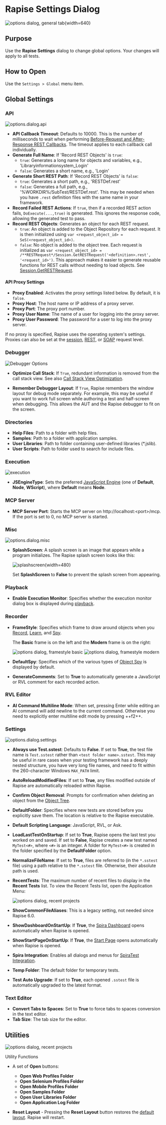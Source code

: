 # Rapise Settings Dialog

![options dialog, general tab](./img/options_dialog1.png){width=640}

## Purpose

Use the **Rapise Settings** dialog to change global options. Your changes will apply to all tests.

## How to Open

Use the `Settings > Global` menu item.

## Global Settings

### API

![options.dialog.api](./img/options_dialog_api.png)

*   **API Callback Timeout**: Defaults to 10000. This is the number of milliseconds to wait when performing [Before-Request and After-Response REST Callbacks](rest_web_service.md#before-request-and-after-response-rest-callbacks). The timeout applies to each callback call individually.
*   **Generate Full Name**: If 'Record REST Objects' is `true`:
    *   `true`: Generates a long name for objects and variables, e.g., 'Libraryinformationsystem_Login'
    *   `false`: Generates a short name, e.g., 'Login'
*   **Generate Short REST Path**: If 'Record REST Objects' is `false`:
    *   `true`: Generates a short path, e.g., 'RESTDef.rest'
    *   `false`: Generates a full path, e.g., '%WORKDIR%/SubTest/RESTDef.rest'. This may be needed when you have `.rest` definition files with the same name in your framework.
*   **Record Failed REST Actions**: If `true`, then if a recorded REST action fails, `DoExecute(...,true)` is generated. This ignores the response code, allowing the generated test to pass.
*   **Record REST Objects**: Generates an object for each REST request.
    *   `true`: An object is added to the Object Repository for each request. It is then initialized using `var <request_object_id> = SeS(<request_object_id>)`.
    *   `false`: No object is added to the object tree. Each request is initialized as `var <request_object_id> = /**RESTRequest*/Session.GetRESTRequest('<definition>.rest', '<request_id>')`. This approach makes it easier to generate reusable functions for REST calls without needing to load objects. See [Session.GetRESTRequest](../Libraries/Session.md#getrestrequest).

#### API Proxy Settings

*   **Proxy Enabled**: Activates the proxy settings listed below. By default, it is `false`.
*   **Proxy Host**: The host name or IP address of a proxy server.
*   **Proxy Port**: The proxy port number.
*   **Proxy User Name**: The name of a user for logging into the proxy server.
*   **Proxy User Password**: The password for a user to log into the proxy server.

If no proxy is specified, Rapise uses the operating system's settings. Proxies can also be set at the [session](../Libraries/Session.md#setproxy), [REST](../Libraries/RESTService.md#dosetproxy), or [SOAP](../Libraries/SOAPService.md#dosetproxy) request level.

### Debugger

![Debugger Options](./img/options_dialog_debugger_node.png)

*   **Optimize Call Stack**: If `True`, redundant information is removed from the call stack view. See also [Call Stack View Optimization](variable_call_stack_view.md#call-stack-view-optimization).

*   **Remember Debugger Layout**: If `True`, Rapise remembers the window layout for debug mode separately. For example, this may be useful if you want to work full screen while authoring a test and half-screen when debugging. This allows the AUT and the Rapise debugger to fit on the screen.

### Directories

*   **Help Files**: Path to a folder with help files.
*   **Samples**: Path to a folder with application samples.
*   **User Libraries**: Path to folder containing user-defined libraries (*.jslib).
*   **User Scripts**: Path to folder used to search for include files.

### Execution

![execution](./img/options_dialog_execution.png)

*   **JSEngineType**: Sets the preferred [JavaScript Engine](jscript_language_reference.md) (one of **Default**, **Node**, **WScript**), where **Default** means **Node**.

### MCP Server

*   **MCP Server Port**: Starts the MCP server on http://localhost:&lt;port&gt;/mcp. If the port is set to 0, no MCP server is started.

### Misc

![options.dialog.misc](./img/options_dialog4.png)

*   **SplashScreen**: A splash screen is an image that appears while a program initializes. The Rapise splash screen looks like this:

    ![splashscreen](./img/options_dialog3.png){width=480}

    Set **SplashScreen** to **False** to prevent the splash screen from appearing.

### Playback

*   **Enable Execution Monitor**: Specifies whether the execution monitor dialog box is displayed during [playback](playback.md).

### Recorder

*   **FrameStyle**: Specifies which frame to draw around objects when you [Record](recording.md), [Learn](object_learning.md), and [Spy](object_spy.md).

    The **Basic** frame is on the left and the **Modern** frame is on the right:

    ![options dialog, framestyle basic](./img/options_dialog6.png) ![options dialog, framestyle modern](./img/options_dialog7.png)

*   **DefaultSpy**: Specifies which of the various types of [Object Spy](object_spy.md) is displayed by default.
*   **GenerateComments**: Set to **True** to automatically generate a JavaScript or RVL comment for each recorded action.

### RVL Editor

*   **AI Command Multiline Mode**: When set, pressing Enter while editing an AI command will add newline to the current command. Otherwise you need to explicitly enter multiline edit mode by pressing ++f2++.

### Settings

![options.dialog.settings](./img/options_dialog5.png)

*   **Always use Test.sstest**: Defaults to **False**. If set to **True**, the test file name is `Test.sstest` rather than `<test folder name>.sstest`. This may be useful in rare cases when your testing framework has a deeply nested structure, you have very long file names, and need to fit within the 260-character Windows `MAX_PATH` limit.
*   **AutoReloadModifiedFiles**: If set to **True**, any files modified outside of Rapise are automatically reloaded within Rapise.
*   **Confirm Object Removal**: Prompts for confirmation when deleting an object from the [Object Tree](object_tree.md).
*   **DefaultFolder**: Specifies where new tests are stored before you explicitly save them. The location is relative to the Rapise executable.
*   **Default Scripting Language**: JavaScript, RVL, or Ask.
*   **LoadLastTestOnStartup**: If set to **True**, Rapise opens the last test you worked on and saved. If set to **False**, Rapise creates a new test named `MyTest<#>`, where `<#>` is an integer. A folder for `MyTest<#>` is created in the folder specified by the **DefaultFolder** option.
*   **NormalizeFileName**: If set to **True**, files are referred to (in the `*.sstest` file) using a path relative to the `*.sstest` file. Otherwise, their absolute path is used.
*   **RecentTests**: The maximum number of recent files to display in the **Recent Tests** list. To view the Recent Tests list, open the Application Menu:

    ![options dialog, recent projects](./img/options_dialog8.png)

*   **ShowCommonFileAliases**: This is a legacy setting, not needed since Rapise 6.0.
*   **ShowDashboardOnStartUp**: If **True**, the [Spira Dashboard](spira_dashboard_2.md) opens automatically when Rapise is opened.
*   **ShowStartPageOnStartUp**: If **True**, the [Start Page](start_page.md) opens automatically when Rapise is opened.
*   **Spira Integration**: Enables all dialogs and menus for [SpiraTest Integration](spiratest_integration.md).
*   **Temp Folder**: The default folder for temporary tests.
*   **Test Auto Upgrade**: If set to **True**, each opened `.sstest` file is automatically upgraded to the latest format.

### Text Editor

*   **Convert Tabs to Spaces**: Set to **True** to force tabs to spaces conversion in the text editor.
*   **Tab Size**: The tab size for the editor.

## Utilities

![options dialog, recent projects](./img/options_dialog9.png)

Utility Functions

*   A set of **Open** buttons:
    *   **Open Web Profiles Folder**
    *   **Open Selenium Profiles Folder**
    *   **Open Mobile Profiles Folder**
    *   **Open Samples Folder**
    *   **Open User Libraries Folder**
    *   **Open Application Log Folder**

*   **Reset Layout** - Pressing the **Reset Layout** button restores the [default layout](restoring_the_default_layout.md). Rapise will restart.